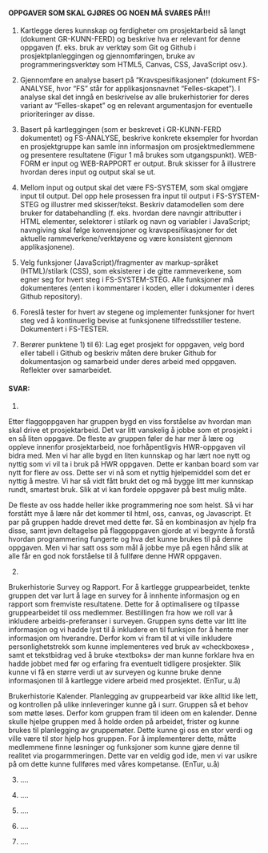 #### OPPGAVER SOM SKAL GJØRES OG NOEN MÅ SVARES PÅ!!!

1) Kartlegge deres kunnskap og ferdigheter om prosjektarbeid så langt (dokument
GR-KUNN-FERD) og beskrive hva er relevant for denne oppgaven (f. eks. bruk av verktøy
som Git og Github i prosjektplanleggingen og gjennomføringen, bruke av
programmeringsverktøy som HTML5, Canvas, CSS, JavaScript osv.).

2) Gjennomføre en analyse basert på “Kravspesifikasjonen” (dokument FS-ANALYSE, hvor
“FS” står for applikasjonsnavnet “Felles-skapet”). I analyse skal det  inngå en beskrivelse av
alle brukerhistorier for deres variant av “Felles-skapet” og en relevant argumentasjon for
eventuelle prioriteringer av disse.

3) Basert på kartleggingen (som er beskrevet i GR-KUNN-FERD dokumentet) og
FS-ANALYSE, beskrive konkrete eksempler for hvordan en prosjektgruppe kan samle inn informasjon om 
prosjektmedlemmene og presentere resultatene (Figur 1 må brukes som
utgangspunkt). WEB-FORM er input og WEB-RAPPORT er output. Bruk skisser for å
illustrere hvordan deres input og output skal se ut.

4) Mellom input og output skal det være FS-SYSTEM, som skal omgjøre input til output. Del
opp hele prosessen fra input til output i FS-SYSTEM-STEG og illustrer med skisser/tekst.
Beskriv datamodellen som dere bruker for databehandling (f. eks. hvordan dere navngir
attributter i HTML elementer, selektorer i stilark og navn og variabler i JavaScript;
navngiving skal følge konvensjoner og kravspesifikasjoner for det aktuelle
rammeverkene/verktøyene og være konsistent gjennom applikasjonene).

5) Velg funksjoner (JavaScript)/fragmenter av markup-språket (HTML)/stilark (CSS), som
eksisterer i de gitte rammeverkene, som egner seg for hvert steg i FS-SYSTEM-STEG. Alle
funksjoner må dokumenteres (enten i kommentarer i koden, eller i dokumenter i deres Github
repository).

6) Foreslå tester for hvert av stegene og implementer funksjoner for hvert steg ved å kontinuerlig
bevise at funksjonene tilfredsstiller testene. Dokumentert i FS-TESTER.

7) Berører punktene 1) til 6): Lag eget prosjekt for oppgaven, velg bord eller tabell i Github og
beskriv måten dere bruker Github for dokumentasjon og samarbeid under deres arbeid med
oppgaven. Reflekter over samarbeidet.


#### SVAR:

1) 
Etter flaggoppgaven har gruppen bygd en viss forståelse av hvordan man skal drive et prosjektarbeid. Det var litt vanskelig å jobbe som et prosjekt i en så liten oppgave. De fleste av gruppen føler de har mer å lære og oppleve innenfor prosjektarbeid, noe forhåpentligvis HWR-oppgaven vil bidra med. Men vi har alle bygd en liten kunnskap og har lært noe nytt og nyttig som vi vil ta i bruk på HWR oppgaven. Dette er kanban board som var nytt for flere av oss. Dette ser vi nå som et nyttig hjelpemiddel som det er nyttig å mestre. Vi har så vidt fått brukt det og må bygge litt mer kunnskap rundt, smartest bruk. Slik at vi kan fordele oppgaver på best mulig måte. 

De fleste av oss hadde heller ikke programmering noe som helst. Så vi har forstått mye å lære når det kommer til html, oss, canvas, og Javascript. Et par på gruppen hadde drevet med dette før. Så en kombinasjon av hjelp fra disse, samt jevn deltagelse på flaggoppgaven gjorde at vi begynte å forstå hvordan programmering fungerte og hva det kunne brukes til på denne oppgaven. Men vi har satt oss som mål å jobbe mye på egen hånd slik at alle får en god nok forståelse til å fullføre denne HWR oppgaven. 

2) 
Brukerhistorie Survey og Rapport.
For å kartlegge gruppearbeidet, tenkte gruppen det var lurt å lage en survey for å innhente informasjon og en rapport som fremviste resultatene. Dette for å optimalisere og tilpasse gruppearbeidet til oss medlemmer. Bestillingen fra how we roll var å inkludere arbeids-preferanser i surveyen. Gruppen syns dette var litt lite informasjon og vi hadde lyst til å inkludere en til funksjon for å hente mer informasjon om hverandre. Derfor kom vi fram til at vi ville inkludere personlighetstrekk som kunne implementeres ved bruk av «checkboxes» , samt et tekstbidrag ved å bruke «textboks» der man kunne forklare hva en hadde jobbet med før og erfaring fra eventuelt tidligere prosjekter. Slik kunne vi få en større verdi ut av surveyen og kunne bruke denne informasjonen til å kartlegge videre arbeid med prosjektet. (EnTur, u.å)

Brukerhistorie Kalender.
Planlegging av gruppearbeid var ikke alltid like lett, og kontrollen på ulike innleveringer kunne gå i surr. Gruppen så et behov som møtte løses. Derfor kom gruppen fram til ideen om en kalender. Denne skulle hjelpe gruppen med å holde orden på arbeidet, frister og kunne brukes til planlegging av gruppemøter. Dette kunne gi oss en stor verdi og ville være til stor hjelp hos gruppen. For å implementerer dette, måtte medlemmene finne løsninger og funksjoner som kunne gjøre denne til realitet via progarmmeringen. Dette var en veldig god ide, men vi var usikre på om dette kunne fullføres med våres kompetanse. (EnTur, u.å)


3) ....

4) ....

5) ....

6) ....

7) ....
